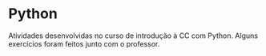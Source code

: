 # Python
Atividades desenvolvidas no curso de introdução à CC com Python. Alguns exercícios foram feitos junto com o professor.

